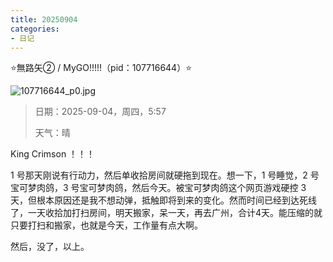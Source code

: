 ```yaml
---
title: 20250904
categories:
- 日记
---
```

⭐無路矢② / MyGO!!!!!（pid：107716644）⭐

![107716644_p0.jpg](https://byyw-oss1.oss-cn-hangzhou.aliyuncs.com/img/2025/09/04-a51c560759b864caa7689bf1b680b010-107716644_p0.jpg.webp)

>日期：2025-09-04，周四，5:57
>
>天气：晴

King Crimson ！！！

1 号那天刚说有行动力，然后单收拾房间就硬拖到现在。想一下，1 号睡觉，2 号宝可梦肉鸽，3 号宝可梦肉鸽，然后今天。被宝可梦肉鸽这个网页游戏硬控 3 天，但根本原因还是我不想动弹，抵触即将到来的变化。然而时间已经到达死线了，一天收拾加打扫房间，明天搬家，呆一天，再去广州，合计4天。能压缩的就只要打扫和搬家，也就是今天，工作量有点大啊。

然后，没了，以上。

